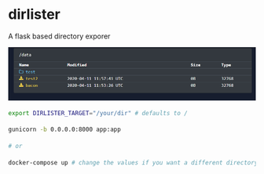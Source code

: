 # dirlister

A flask based directory exporer

![](screenshot/dirlister.png)

```bash
export DIRLISTER_TARGET="/your/dir" # defaults to /

gunicorn -b 0.0.0.0:8000 app:app

# or

docker-compose up # change the values if you want a different directory than /mnt
```
